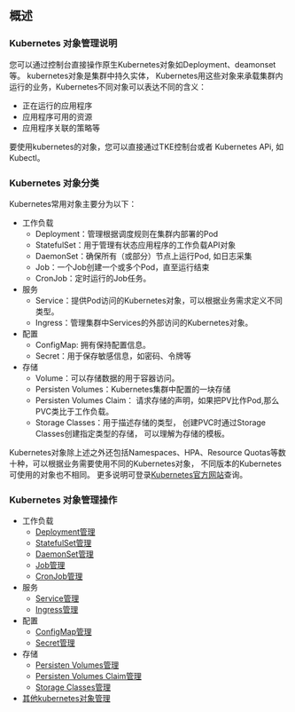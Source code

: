 ## 概述
### Kubernetes 对象管理说明
您可以通过控制台直接操作原生Kubernetes对象如Deployment、deamonset等。
kubernetes对象是集群中持久实体， Kubernetes用这些对象来承载集群内运行的业务，Kubernetes不同对象可以表达不同的含义：
 
- 正在运行的应用程序
- 应用程序可用的资源
- 应用程序关联的策略等

要使用kubernetes的对象，您可以直接通过TKE控制台或者 Kubernetes APi, 如Kubectl。

### Kubernetes 对象分类
Kubernetes常用对象主要分为以下：

- 工作负载
    + Deployment：管理根据调度规则在集群内部署的Pod
    + StatefulSet：用于管理有状态应用程序的工作负载API对象
    + DaemonSet：确保所有（或部分）节点上运行Pod, 如日志采集
    + Job：一个Job创建一个或多个Pod，直至运行结束
    + CronJob：定时运行的Job任务。
- 服务
    + Service：提供Pod访问的Kubernetes对象，可以根据业务需求定义不同类型。
    + Ingress：管理集群中Services的外部访问的Kubernetes对象。
- 配置
    + ConfigMap: 拥有保持配置信息。
    + Secret：用于保存敏感信息，如密码、令牌等
- 存储
    + Volume：可以存储数据的用于容器访问。
    + Persisten Volumes：Kubernetes集群中配置的一块存储
    + Persisten Volumes Claim： 请求存储的声明，如果把PV比作Pod,那么PVC类比于工作负载。
    + Storage Classes：用于描述存储的类型， 创建PVC时通过Storage Classes创建指定类型的存储， 可以理解为存储的模板。

Kubernetes对象除上述之外还包括Namespaces、HPA、Resource Quotas等数十种，可以根据业务需要使用不同的Kubernetes对象， 不同版本的Kubernetes可使用的对象也不相同。 更多说明可登录[Kubernetes官方网站](https://kubernetes.io/docs/concepts/)查询。

### Kubernetes 对象管理操作

- 工作负载
    + [Deployment管理]()
    + [StatefulSet管理]()
    + [DaemonSet管理]()
    + [Job管理]()
    + [CronJob管理]()
- 服务
    + [Service管理]()
    + [Ingress管理]()
- 配置
    + [ConfigMap管理]()
    + [Secret管理]()
- 存储
    + [Persisten Volumes管理]()
    + [Persisten Volumes Claim管理]()
    + [Storage Classes管理]()
- [其他kubernetes对象管理]()